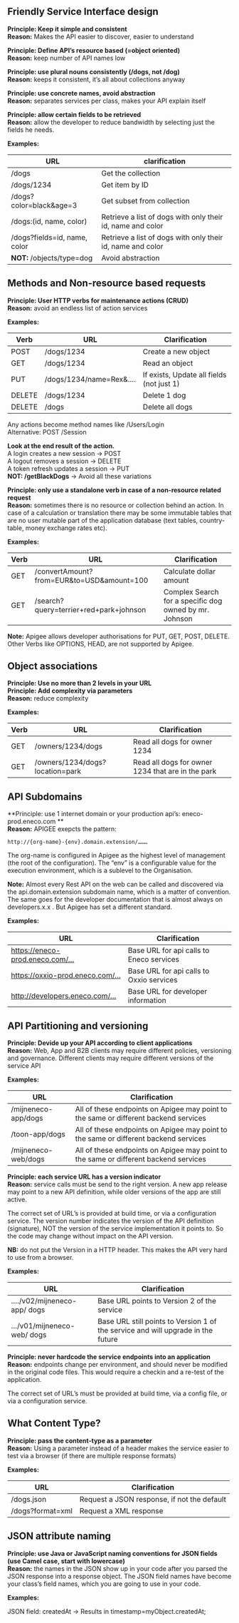 ## Friendly Service Interface design
   **Principle: Keep it simple and consistent**  
   **Reason:** Makes the API easier to discover, easier to understand

   **Principle: Define API’s resource based (=object oriented)**  
   **Reason:** keep number of API names low

   **Principle: use plural nouns consistently  (/dogs, not /dog)**  
   **Reason:** keeps it consistent, it’s all about collections anyway

   **Principle: use concrete names, avoid abstraction**  
   **Reason:** separates services per class,  makes your API explain itself

   **Principle: allow certain fields to be retrieved**  
   **Reason:** allow the developer to reduce bandwidth by selecting just the fields he needs.

**Examples:** 

 URL | clarification |
 ---- | ----------- | 
 /dogs                        | Get the collection |
 /dogs/1234                   | Get item by ID |
 /dogs?color=black&age=3      | Get subset from collection |
/dogs:(id, name, color)       | Retrieve a list of dogs with only their id, name and color |
/dogs?fields=id, name, color  | Retrieve a list of dogs with only their id, name and color |
**NOT:** /objects/type=dog    | Avoid abstraction |

##	Methods and Non-resource based requests
   **Principle: User HTTP verbs for maintenance actions (CRUD)**  
   **Reason:** avoid an endless list of action services

**Examples:**

   Verb | URL | Clarification |
   --- | --- | ---------- |
   POST | /dogs/1234 | Create a new object |
   GET | /dogs/1234 | Read an object |
   PUT | /dogs/1234/name=Rex&…. | If exists, Update all fields (not just 1)|
   DELETE | /dogs/1234 | Delete 1 dog |
   DELETE | /dogs | Delete all dogs |

   Any actions become method names like /Users/Login  
   Alternative: POST /Session
   
**Look at the end result of the action.**  
   A login creates a new session -> POST  
   A logout removes a session -> DELETE  
   A token refresh updates a session -> PUT  
   **NOT: /getBlackDogs** -> Avoid all these variations  

   **Principle:  only use a standalone verb in case of a non-resource related request**  
   **Reason:** sometimes there is no resource or collection behind an action. In case of a calculation or translation there may be some immutable tables that are no user mutable part of the application database (text tables, country-table, money exchange rates etc).

**Examples:**

   Verb | URL | Clarification |
   --- | --- | ---------- |
   GET | /convertAmount?from=EUR&to=USD&amount=100 | Calculate dollar amount |
   GET | /search? query=terrier+red+park+johnson | Complex Search for a specific dog owned by mr. Johnson |

   **Note:** Apigee allows developer authorisations for PUT, GET, POST, DELETE. Other Verbs like OPTIONS, HEAD, are not supported by Apigee.  
   
## Object associations

   **Principle: Use no more than 2 levels in your URL**  
   **Principle: Add complexity via parameters**  
   **Reason:** reduce complexity  
   
**Examples:**

   Verb | URL | Clarification |
   --- | --- | ---------- |
   GET | /owners/1234/dogs | Read all dogs for owner 1234 |
   GET | /owners/1234/dogs?location=park | Read all dogs for owner 1234 that are in the park |

## API Subdomains

   **Principle: use 1 internet domain or your production api’s: eneco-prod.eneco.com **  
   **Reason:** APIGEE exepcts the pattern: 
```
http://{org-name}-{env}.domain.extension/………
```

The org-name is configured in Apigee as the highest level of management (the root of the configuration). The “env” is a configurable  value for the execution environment, which is a sublevel to the Organisation.

**Note:** Almost every Rest API on the web can be called and discovered via the api.domain.extension subdomain name, which is a matter of convention. The same goes for the developer documentation that is almost always on developers.x.x . But Apigee has set a different standard.

**Examples:**

URL | Clarification |
--- | ------------- |
https://eneco-prod.eneco.com/… | Base URL for api calls to Eneco services |
https://oxxio-prod.eneco.com/… | Base URL for api calls to Oxxio services |
http://developers.eneco.com/… | Base URL for developer information |

## API Partitioning and versioning

   **Principle: Devide up your API according to client applications**  
   **Reason:** Web, App and B2B clients may require different policies, versioning and governance. Different clients may require different versions of the service API
   
   
**Examples:** 
   
   URL | Clarification |
   --- | ------------- |
   /mijneneco-app/dogs | All of these endpoints on Apigee may point to the same or different backend services |
   /toon-app/dogs | All of these endpoints on Apigee may point to the same or different backend services |
   /mijneneco-web/dogs | All of these endpoints on Apigee may point to the same or different backend services |

   **Principle: each service URL has a version indicator**  
   **Reason:** service calls must be send to the right version. A new app release may point to a new API definition, while older versions of the app are still active. 
   
The correct set of URL’s is provided at build time, or via a configuration service. 
The version number indicates the version of the API definition (signature), NOT the version of the service implementation it points to. So the code may change without impact on the API version.

**NB:** do not put the Version in a HTTP header. This makes the API very hard to use from a browser.

**Examples:**

   URL | Clarification |
   --- | ------------- |
   …./v02/mijneneco-app/ dogs | Base URL points to Version 2 of the service  |
…/v01/mijneneco-web/ dogs | Base URL still points to Version 1 of the service and will upgrade in the future |

   **Principle: never hardcode the service endpoints into an application**  
   **Reason:** endpoints change per environment, and should never be modified in the original code files. This would require a checkin and a re-test of the application.
   
The correct set of URL’s must be  provided at build time, via a config file, or via a configuration service. 

## What Content Type?

   **Principle: pass the content-type as a parameter**  
   **Reason:** Using a parameter instead of a header makes the service easier to test via a browser (if there are multiple response formats)
   
**Examples:**

   URL | Clarification |
   --- | ------------- |
   /dogs.json | Request a JSON response, if not the default |
   /dogs?format=xml | Request a XML response |

## JSON attribute naming

   **Principle: use Java or JavaScript naming conventions for JSON fields (use Camel case, start with lowercase)**  
   **Reason:** the names in the JSON show up in your code after you parsed the JSON response into a response object. The JSON field names have become your class’s field names, which you are going to use in your code.

**Examples:**

JSON field: createdAt -> Results in timestamp=myObject.createdAt;
	


